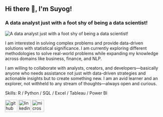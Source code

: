 ## Hi there 👋, I'm Suyog!
### A data analyst just with a foot shy of being a data scientist!
![A data analyst just with a foot shy of being a data scientist!](https://github.com/SuyogPatgave/Me/blob/main/Git_Readme-transformed.png?raw=true)

I am interested in solving complex problems and provide data-driven solutions with statistical significance. I am currently exploring different methodologies to solve real-world problems while expanding my knowledge across domains like business, finance, and NLP.

I am willing to collaborate with analysts, creators, and developers—basically anyone who needs assistance not just with data-driven strategies and actionable insights but to create something new. I am an avid learner and an explorer, not withheld to any stream of thoughts—always open and curious.

Skills: R / Python / SQL / Excel / Tableau / Power BI

[<img src='https://cdn.jsdelivr.net/npm/simple-icons@3.0.1/icons/github.svg' alt='github' height='40'>](https://github.com/SuyogPatgave)  [<img src='https://cdn.jsdelivr.net/npm/simple-icons@3.0.1/icons/linkedin.svg' alt='linkedin' height='40'>](https://www.linkedin.com/in/https://www.linkedin.com/in/suyog-patgave99//)  [<img src='https://cdn.jsdelivr.net/npm/simple-icons@3.0.1/icons/microsoftoutlook.svg' alt='microsoftoutlook' height='40'>](suyogpatgave@outlook.com)  
